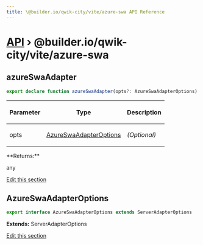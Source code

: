 ```yaml
---
title: \@builder.io/qwik-city/vite/azure-swa API Reference
---
```


# [API](/api) &rsaquo; @builder.io/qwik-city/vite/azure-swa

## azureSwaAdapter

```typescript
export declare function azureSwaAdapter(opts?: AzureSwaAdapterOptions): any;
```

<table><thead><tr><th>

Parameter

</th><th>

Type

</th><th>

Description

</th></tr></thead>
<tbody><tr><td>

opts

</td><td>

[AzureSwaAdapterOptions](#azureswaadapteroptions)

</td><td>

_(Optional)_

</td></tr>
</tbody></table>
**Returns:**

any

[Edit this section](https://github.com/QwikDev/qwik/tree/main/packages/qwik-city/src/adapters/azure-swa/vite/index.ts)

## AzureSwaAdapterOptions

```typescript
export interface AzureSwaAdapterOptions extends ServerAdapterOptions
```

**Extends:** ServerAdapterOptions

[Edit this section](https://github.com/QwikDev/qwik/tree/main/packages/qwik-city/src/adapters/azure-swa/vite/index.ts)
